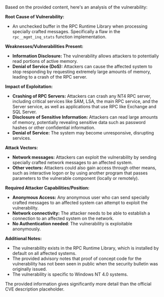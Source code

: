 Based on the provided content, here's an analysis of the vulnerability:

**Root Cause of Vulnerability:**
- An unchecked buffer in the RPC Runtime Library when processing specially crafted messages. Specifically a flaw in the `rpc__mgmt_inq_stats` function implementation.

**Weaknesses/Vulnerabilities Present:**
- **Information Disclosure:** The vulnerability allows attackers to potentially read portions of active memory.
- **Denial of Service (DoS):** Attackers can cause the affected system to stop responding by requesting extremely large amounts of memory, leading to a crash of the RPC server.

**Impact of Exploitation:**
- **Crashing of RPC Servers:** Attackers can crash any NT4 RPC server, including critical services like SAM, LSA, the main RPC service, and the Server service, as well as applications that use RPC like Exchange and SQL Server.
- **Disclosure of Sensitive Information:** Attackers can read large amounts of memory, potentially revealing sensitive data such as password hashes or other confidential information.
- **Denial of Service:** The system may become unresponsive, disrupting services.

**Attack Vectors:**
- **Network messages:** Attackers can exploit the vulnerability by sending specially crafted network messages to an affected system.
- **Other vectors:** Attackers could also gain access through other means, such as interactive logon or by using another program that passes parameters to the vulnerable component (locally or remotely).

**Required Attacker Capabilities/Position:**
- **Anonymous Access:** Any anonymous user who can send specially crafted messages to an affected system can attempt to exploit the vulnerability.
- **Network connectivity:** The attacker needs to be able to establish a connection to an affected system on the network.
- **No Authentication needed**: The vulnerability is exploitable anonymously.

**Additional Notes:**
- The vulnerability exists in the RPC Runtime Library, which is installed by default on all affected systems.
- The provided advisory notes that proof of concept code for the vulnerability has not been seen in public when the security bulletin was originally issued.
- The vulnerability is specific to Windows NT 4.0 systems.

The provided information gives significantly more detail than the official CVE description placeholder.